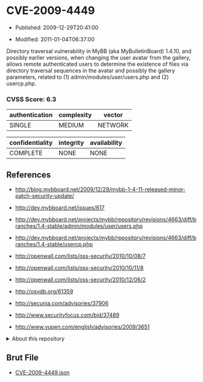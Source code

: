 # CVE-2009-4449

- Published: 2009-12-29T20:41:00

- Modified: 2011-01-04T06:37:00

Directory traversal vulnerability in MyBB (aka MyBulletinBoard) 1.4.10, and possibly earlier versions, when changing the user avatar from the gallery, allows remote authenticated users to determine the existence of files via directory traversal sequences in the avatar and possibly the gallery parameters, related to (1) admin/modules/user/users.php and (2) usercp.php.

### CVSS Score: **6.3**

| authentication | complexity | vector |
| --- | --- | --- |
| SINGLE | MEDIUM | NETWORK |

| confidentiality | integrity | availability |
| --- | --- | --- |
| COMPLETE | NONE | NONE |

## References

* http://blog.mybboard.net/2009/12/29/mybb-1-4-11-released-minor-patch-security-update/

* http://dev.mybboard.net/issues/617

* http://dev.mybboard.net/projects/mybb/repository/revisions/4663/diff/branches/1.4-stable/admin/modules/user/users.php

* http://dev.mybboard.net/projects/mybb/repository/revisions/4663/diff/branches/1.4-stable/usercp.php

* http://openwall.com/lists/oss-security/2010/10/08/7

* http://openwall.com/lists/oss-security/2010/10/11/8

* http://openwall.com/lists/oss-security/2010/12/06/2

* http://osvdb.org/61359

* http://secunia.com/advisories/37906

* http://www.securityfocus.com/bid/37489

* http://www.vupen.com/english/advisories/2009/3651

<details>
<summary>About this repository</summary> 

  This repository is part of the project [Live Hack CVE](https://github.com/Live-Hack-CVE). Main website can be found [www.live-hack.org](https://www.live-hack.org) 
  
  Made by [Sn0wAlice](https://github.com/Sn0wAlice) for the people that care about security and need to have a feed of the latest CVEs. Hope you enjoy it, don't forget to star the repo and follow me on [Twitter](https://twitter.com/Sn0wAlice) and [Github](https://github.com/Sn0wAlice). And that is my [personnal website](https://www.alice-snow.me/)

  - [Home Page](https://github.com/Live-Hack-CVE)
  - [Framework](https://github.com/Live-Hack-CVE/cve-framework)
  - [CVE database](https://github.com/Live-Hack-CVE/full_database)
  - [Changelog](https://github.com/Live-Hack-CVE/Changelog)
</details>

## Brut File

* [CVE-2009-4449.json](https://raw.githubusercontent.com/Live-Hack-CVE/full_database/main/cves/2009/CVE-2009-4449.json)

